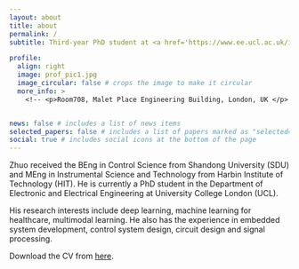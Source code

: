 ```yaml
---
layout: about
title: about
permalink: /
subtitle: Third-year PhD student at <a href='https://www.ee.ucl.ac.uk/iiml/'>I2|ML group </a>, <a href='https://www.ucl.ac.uk/'>University College London</a>.

profile:
  align: right
  image: prof_pic1.jpg
  image_circular: false # crops the image to make it circular
  more_info: >
    <!-- <p>Room708, Malet Place Engineering Building, London, UK </p> -->


news: false # includes a list of news items
selected_papers: false # includes a list of papers marked as "selected={true}"
social: true # includes social icons at the bottom of the page
---
```


Zhuo received the BEng in Control Science from Shandong University (SDU)  and  MEng in Instrumental Science and Technology from Harbin Institute of Technology (HIT). He is currently a PhD student in the Department of Electronic and Electrical Engineering at University College London (UCL).  

His research interests include deep learning, machine learning for healthcare, multimodal learning. He also has the experience in embedded system development, control system design, circuit design and signal processing.

Download the CV from [here](https://github.com/ZhuoZHI-UCL/ZhuoZHI-UCL.github.io/blob/master/CV/CV_ZZ.pdf).
